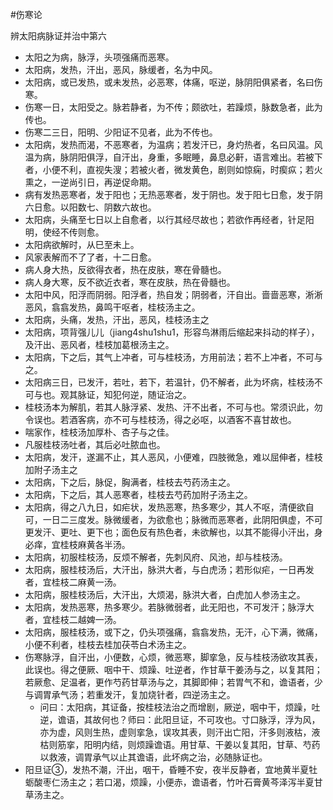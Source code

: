 #伤寒论

辨太阳病脉证并治中第六

- 太阳之为病，脉浮，头项强痛而恶寒。
- 太阳病，发热，汗出，恶风，脉缓者，名为中风。
- 太阳病，或已发热，或未发热，必恶寒，体痛，呕逆，脉阴阳俱紧者，名曰伤寒。
- 伤寒一日，太阳受之。脉若静者，为不传；颇欲吐，若躁烦，脉数急者，此为传也。
- 伤寒二三日，阳明、少阳证不见者，此为不传也。
- 太阳病，发热而渴，不恶寒者，为温病；若发汗已，身灼热者，名曰风温。风温为病，脉阴阳俱浮，自汗出，身重，多眠睡，鼻息必鼾，语言难出。若被下者，小便不利，直视失溲；若被火者，微发黄色，剧则如惊痫，时瘈疭；若火熏之，一逆尚引日，再逆促命期。
- 病有发热恶寒者，发于阳也；无热恶寒者，发于阴也。发于阳七日愈，发于阴六日愈。以阳数七、阴数六故也。
- 太阳病，头痛至七日以上自愈者，以行其经尽故也；若欲作再经者，针足阳明，使经不传则愈。
- 太阳病欲解时，从巳至未上。
- 风家表解而不了了者，十二日愈。
- 病人身大热，反欲得衣者，热在皮肤，寒在骨髓也。
- 病人身大寒，反不欲近衣者，寒在皮肤，热在骨髓也。
- 太阳中风，阳浮而阴弱。阳浮者，热自发；阴弱者，汗自出。啬啬恶寒，淅淅恶风，翕翕发热，鼻鸣干呕者，桂枝汤主之。
- 太阳病，头痛，发热，汗出，恶风，桂枝汤主之
- 太阳病，项背强儿儿（jiang4shu1shu1，形容鸟淋雨后缩起来抖动的样子），及汗出、恶风者，桂枝加葛根汤主之。
- 太阳病，下之后，其气上冲者，可与桂枝汤，方用前法；若不上冲者，不可与之。
- 太阳病三日，已发汗，若吐，若下，若温针，仍不解者，此为坏病，桂枝汤不可与也。观其脉证，知犯何逆，随证治之。
- 桂枝汤本为解肌，若其人脉浮紧、发热、汗不出者，不可与也。常须识此，勿令误也。若酒客病，亦不可与桂枝汤，得之必呕，以酒客不喜甘故也。
- 喘家作，桂枝汤加厚朴、杏子与之佳。
- 凡服桂枝汤吐者，其后必吐脓血也。
- 太阳病，发汗，遂漏不止，其人恶风，小便难，四肢微急，难以屈伸者，桂枝加附子汤主之
- 太阳病，下之后，脉促，胸满者，桂枝去芍药汤主之。
- 太阳病，下之后，其人恶寒者，桂枝去芍药加附子汤主之。
- 太阳病，得之八九日，如疟状，发热恶寒，热多寒少，其人不呕，清便欲自可，一日二三度发。脉微缓者，为欲愈也；脉微而恶寒者，此阴阳俱虚，不可更发汗、更吐、更下也；面色反有热色者，未欲解也，以其不能得小汗出，身必痒，宜桂枝麻黄各半汤。
- 太阳病，初服桂枝汤，反烦不解者，先刺风府、风池，却与桂枝汤。
- 太阳病，服桂枝汤后，大汗出，脉洪大者，与白虎汤；若形似疟，一日再发者，宜桂枝二麻黄一汤。
- 太阳病，服桂枝汤后，大汗出，大烦渴，脉洪大者，白虎加人参汤主之。
- 太阳病，发热恶寒，热多寒少。若脉微弱者，此无阳也，不可发汗；脉浮大者，宜桂枝二越婢一汤。
- 太阳病，服桂枝汤，或下之，仍头项强痛，翕翕发热，无汗，心下满，微痛，小便不利者，桂枝去桂加茯苓白术汤主之。
- 伤寒脉浮，自汗出，小便数，心烦，微恶寒，脚挛急，反与桂枝汤欲攻其表，此误也。得之便厥、咽中干、烦躁、吐逆者，作甘草干姜汤与之，以复其阳；若厥愈、足温者，更作芍药甘草汤与之，其脚即伸；若胃气不和，谵语者，少与调胃承气汤；若重发汗，复加烧针者，四逆汤主之。
	- 问曰：太阳病，其证备，按桂枝法治之而增剧，厥逆，咽中干，烦躁，吐逆，谵语，其故何也？师曰：此阳旦证，不可攻也。寸口脉浮，浮为风，亦为虚，风则生热，虚则挛急，误攻其表，则汗出亡阳，汗多则液枯，液枯则筋挛，阳明内结，则烦躁谵语。用甘草、干姜以复其阳，甘草、芍药以救液，调胃承气以止其谵语，此坏病之治，必随脉证也。
- 阳旦证③，发热不潮，汗出，咽干，昏睡不安，夜半反静者，宜地黄半夏牡蛎酸枣仁汤主之；若口渴，烦躁，小便赤，谵语者，竹叶石膏黄芩泽泻半夏甘草汤主之。

